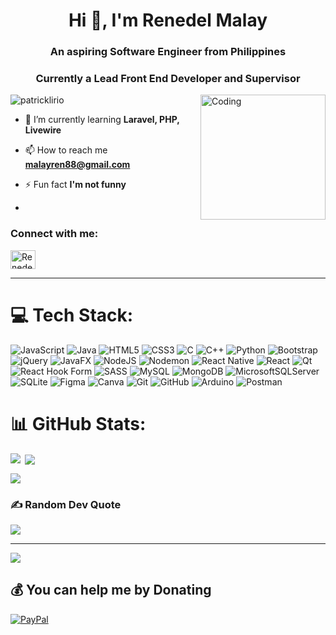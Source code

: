 <h1 align="center">Hi 👋, I'm Renedel Malay</h1>
<h3 align="center">An aspiring Software Engineer from Philippines</h3>
<h3 align="center">Currently a Lead Front End Developer and Supervisor</h3>
<img align="right" alt="Coding" height="200" width="200" src="https://r2.erweima.ai/imgcompressed/img/compressed_1ece74076a54359f75f5f6d1ccd8dfca.webp"/>

<p align="left"> <img src="https://komarev.com/ghpvc/?username=PatrickLirio&label=Profile%20views&color=0e75b6&style=flat" alt="patricklirio" /> </p>

- 🌱 I’m currently learning **Laravel, PHP, Livewire**

- 📫 How to reach me **malayren88@gmail.com**

- ⚡ Fun fact **I'm not funny**
- 
<h3 align="left">Connect with me:</h3>
<p align="left">
<a href="https://fb.com/renedel.malay.7" target="blank"><img align="center" src="https://raw.githubusercontent.com/rahuldkjain/github-profile-readme-generator/master/src/images/icons/Social/facebook.svg" alt="Renedel malay" height="30" width="40" /></a>
</p>

<hr>

# 💻 Tech Stack:
![JavaScript](https://img.shields.io/badge/javascript-%23323330.svg?style=for-the-badge&logo=javascript&logoColor=%23F7DF1E) ![Java](https://img.shields.io/badge/java-%23ED8B00.svg?style=for-the-badge&logo=openjdk&logoColor=white) ![HTML5](https://img.shields.io/badge/html5-%23E34F26.svg?style=for-the-badge&logo=html5&logoColor=white) ![CSS3](https://img.shields.io/badge/css3-%231572B6.svg?style=for-the-badge&logo=css3&logoColor=white) ![C](https://img.shields.io/badge/c-%2300599C.svg?style=for-the-badge&logo=c&logoColor=white) ![C++](https://img.shields.io/badge/c++-%2300599C.svg?style=for-the-badge&logo=c%2B%2B&logoColor=white) ![Python](https://img.shields.io/badge/python-3670A0?style=for-the-badge&logo=python&logoColor=ffdd54) ![Bootstrap](https://img.shields.io/badge/bootstrap-%238511FA.svg?style=for-the-badge&logo=bootstrap&logoColor=white) ![jQuery](https://img.shields.io/badge/jquery-%230769AD.svg?style=for-the-badge&logo=jquery&logoColor=white) ![JavaFX](https://img.shields.io/badge/javafx-%23FF0000.svg?style=for-the-badge&logo=javafx&logoColor=white) ![NodeJS](https://img.shields.io/badge/node.js-6DA55F?style=for-the-badge&logo=node.js&logoColor=white) ![Nodemon](https://img.shields.io/badge/NODEMON-%23323330.svg?style=for-the-badge&logo=nodemon&logoColor=%BBDEAD) ![React Native](https://img.shields.io/badge/react_native-%2320232a.svg?style=for-the-badge&logo=react&logoColor=%2361DAFB) ![React](https://img.shields.io/badge/react-%2320232a.svg?style=for-the-badge&logo=react&logoColor=%2361DAFB) ![Qt](https://img.shields.io/badge/Qt-%23217346.svg?style=for-the-badge&logo=Qt&logoColor=white) ![React Hook Form](https://img.shields.io/badge/React%20Hook%20Form-%23EC5990.svg?style=for-the-badge&logo=reacthookform&logoColor=white) ![SASS](https://img.shields.io/badge/SASS-hotpink.svg?style=for-the-badge&logo=SASS&logoColor=white) ![MySQL](https://img.shields.io/badge/mysql-4479A1.svg?style=for-the-badge&logo=mysql&logoColor=white) ![MongoDB](https://img.shields.io/badge/MongoDB-%234ea94b.svg?style=for-the-badge&logo=mongodb&logoColor=white) ![MicrosoftSQLServer](https://img.shields.io/badge/Microsoft%20SQL%20Server-CC2927?style=for-the-badge&logo=microsoft%20sql%20server&logoColor=white) ![SQLite](https://img.shields.io/badge/sqlite-%2307405e.svg?style=for-the-badge&logo=sqlite&logoColor=white) ![Figma](https://img.shields.io/badge/figma-%23F24E1E.svg?style=for-the-badge&logo=figma&logoColor=white) ![Canva](https://img.shields.io/badge/Canva-%2300C4CC.svg?style=for-the-badge&logo=Canva&logoColor=white) ![Git](https://img.shields.io/badge/git-%23F05033.svg?style=for-the-badge&logo=git&logoColor=white) ![GitHub](https://img.shields.io/badge/github-%23121011.svg?style=for-the-badge&logo=github&logoColor=white) ![Arduino](https://img.shields.io/badge/-Arduino-00979D?style=for-the-badge&logo=Arduino&logoColor=white) ![Postman](https://img.shields.io/badge/Postman-FF6C37?style=for-the-badge&logo=postman&logoColor=white) 

# 📊 GitHub Stats:
<p><img align="left" src="https://github-readme-stats.vercel.app/api?username=PatrickLirio&theme=vue-dark&hide_border=false&include_all_commits=true&count_private=true" /></p>


<p>&nbsp;<img align="center" src="https://github-readme-streak-stats.herokuapp.com/?user=PatrickLirio&theme=vue-dark&hide_border=false" /></p>
<!-- https://github-readme-stats.vercel.app/api?username=PatrickLirio&theme=vue-dark&hide_border=false&include_all_commits=true&count_private=true
https://github-readme-streak-stats.herokuapp.com/?user=PatrickLirio&theme=vue-dark&hide_border=false
https://github-readme-stats.vercel.app/api/top-langs/?username=PatrickLirio&theme=vue-dark&hide_border=false&include_all_commits=true&count_private=true&layout=compact
 -->
<p><img align="center" src="https://github-readme-stats.vercel.app/api/top-langs/?username=PatrickLirio&theme=vue-dark&hide_border=false&include_all_commits=true&count_private=true&layout=compact" /></p>

### ✍️ Random Dev Quote
![](https://quotes-github-readme.vercel.app/api?type=vetical&theme=gruvbox)

---
[![](https://visitcount.itsvg.in/api?id=PatrickLirio&icon=7&color=0)](https://visitcount.itsvg.in)

 ## 💰 You can help me by Donating
 [![PayPal](https://img.shields.io/badge/PayPal-00457C?style=for-the-badge&logo=paypal&logoColor=white)](https://paypal.me/https://www.paypal.com/myaccount/profile/)
